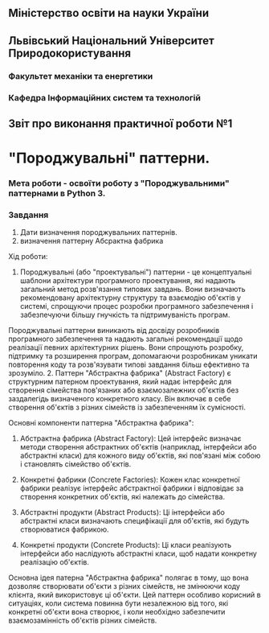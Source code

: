 ## Міністерство освіти на науки України
## Львівський Національний Університет Природокористування
### Факультет механіки та енергетики
### Кафедра Інформаційних систем та технологій
## Звіт про виконання практичної роботи №1
# "Породжувальні" паттерни.
### Мета роботи - освоїти роботу з "Породжувальними" паттернами в Python 3.
### Завдання
1. Дати визначення породжувальних паттернів.
2. визначення паттерну Абсрактна фабрика

Хід роботи:
1. Породжувальні (або "проектувальні") паттерни - це концептуальні шаблони архітектури програмного проектування, які надають загальний метод розв'язання типових завдань. Вони визначають рекомендовану архітектурну структуру та взаємодію об'єктів у системі, спрощуючи процес розробки програмного забезпечення і забезпечуючи більшу гнучкість та підтримуваність програм.

Породжувальні паттерни виникають від досвіду розробників програмного забезпечення та надають загальні рекомендації щодо реалізації певних архітектурних рішень. Вони спрощують розробку, підтримку та розширення програм, допомагаючи розробникам уникати повторення коду та розв'язувати типові завдання більш ефективно та зрозуміло.
2. Паттерн "Абстрактна фабрика" (Abstract Factory) є структурним патерном проектування, який надає інтерфейс для створення сімейства пов'язаних або взаємозалежних об'єктів без заздалегідь визначеного конкретного класу. Він включає в себе створення об'єктів з різних сімейств із забезпеченням їх сумісності.

Основні компоненти паттерна "Абстрактна фабрика":

   1.  Абстрактна фабрика (Abstract Factory): Цей інтерфейс визначає методи створення абстрактних об'єктів (наприклад, інтерфейси або абстрактні класи) для кожного виду об'єктів, які пов'язані між собою і становлять сімейство об'єктів.

   2. Конкретні фабрики (Concrete Factories): Кожен клас конкретної фабрики реалізує інтерфейс абстрактної фабрики і відповідає за створення конкретних об'єктів, які належать до сімейства.

   3. Абстрактні продукти (Abstract Products): Ці інтерфейси або абстрактні класи визначають специфікації для об'єктів, які будуть створюватися фабрикою.

   4. Конкретні продукти (Concrete Products): Ці класи реалізують інтерфейси або наслідують абстрактні класи, щоб надати конкретну реалізацію об'єктів.

Основна ідея патерна "Абстрактна фабрика" полягає в тому, що вона дозволяє створювати об'єкти з різних сімейств, не змінюючи коду клієнта, який використовує ці об'єкти. Цей паттерн особливо корисний в ситуаціях, коли система повинна бути незалежною від того, які конкретні об'єкти вона створює, і коли необхідно забезпечити взаємозамінність об'єктів різних сімейств.